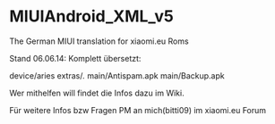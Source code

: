 MIUIAndroid_XML_v5
==================

The German MIUI translation for xiaomi.eu Roms

Stand 06.06.14:
Komplett übersetzt:

device/aries
extras/*.*
main/Antispam.apk
main/Backup.apk

Wer mithelfen will findet die Infos dazu im Wiki.


Für  weitere Infos bzw Fragen  PM an mich(bitti09) im xiaomi.eu Forum
